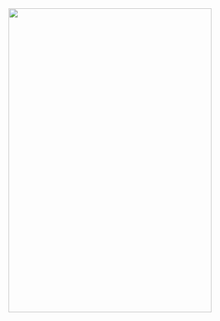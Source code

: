 <img src="https://github.com/calvinguyen/calvinguyen/blob/main/media/ShreknFiona.png" width="400" height="600">
